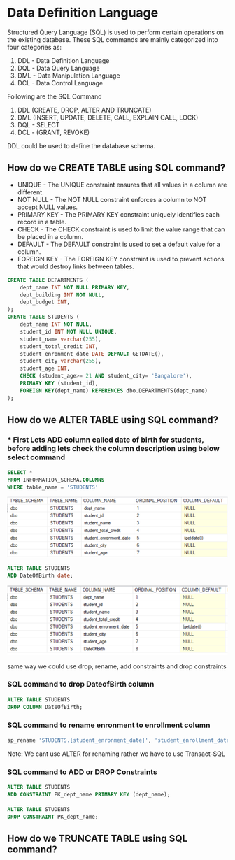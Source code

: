 # Data Definition Language

Structured Query Language (SQL) is used to perform certain operations on the existing database. These SQL commands are mainly categorized into four categories as:
1. DDL - Data Definition Language
2. DQL - Data Query Language
3. DML - Data Manipulation Language
4. DCL - Data Control Language

Following are the SQL Command
1. DDL (CREATE, DROP, ALTER AND TRUNCATE)
2. DML (INSERT, UPDATE, DELETE, CALL, EXPLAIN CALL, LOCK)
3. DQL - SELECT
4. DCL - (GRANT, REVOKE)

DDL could be used to define the database schema.

## How do we CREATE TABLE using SQL command?

* UNIQUE -  The UNIQUE constraint ensures that all values in a column are different.
* NOT NULL - The NOT NULL constraint enforces a column to NOT accept NULL values.
* PRIMARY KEY - The PRIMARY KEY constraint uniquely identifies each record in a table.
* CHECK - The CHECK constraint is used to limit the value range that can be placed in a column.
* DEFAULT - The DEFAULT constraint is used to set a default value for a column.
* FOREIGN KEY - The FOREIGN KEY constraint is used to prevent actions that would destroy links between tables.

```sql
CREATE TABLE DEPARTMENTS (
	dept_name INT NOT NULL PRIMARY KEY,
	dept_building INT NOT NULL,
	dept_budget INT,	
);
CREATE TABLE STUDENTS (
	dept_name INT NOT NULL, 
	student_id INT NOT NULL UNIQUE, 
	student_name varchar(255),
	student_total_credit INT, 
	student_enronment_date DATE DEFAULT GETDATE(),
	student_city varchar(255),
	student_age INT,
	CHECK (student_age>= 21 AND student_city= 'Bangalore'),
	PRIMARY KEY (student_id),
	FOREIGN KEY(dept_name) REFERENCES dbo.DEPARTMENTS(dept_name)
);
```
## How do we ALTER TABLE using SQL command?
### * First Lets ADD column called date of birth for students, before adding lets check the column description using below select command

```sql
SELECT *
FROM INFORMATION_SCHEMA.COLUMNS
WHERE table_name = 'STUDENTS'
```
![](https://github.com/Pramodgopinathan/Database_Technology-DDL/blob/43a1482d91cd39da19eebb5d562efadece1c0747/INFORMATION_SCHEMA.COLUMNS.PNG)

```sql
ALTER TABLE STUDENTS
ADD DateOfBirth date;
```
![](https://github.com/Pramodgopinathan/Database_Technology-DDL/blob/a3a8c4527fd5c0a60af730da0476e8df04a1a9f9/ADD%20COLUMN.PNG)

 same way we could use drop, rename, add constraints and drop constraints
### SQL command to drop DateofBirth column 

```sql
ALTER TABLE STUDENTS
DROP COLUMN DateOfBirth;
```
### SQL command to rename enronment to enrollment column 

```sql
sp_rename 'STUDENTS.[student_enronment_date]', 'student_enrollment_date','COLUMN';

```
Note: We cant use ALTER for renaming rather we have to use Transact-SQL

### SQL command to ADD or DROP Constraints

```sql
ALTER TABLE STUDENTS
ADD CONSTRAINT PK_dept_name PRIMARY KEY (dept_name); 

ALTER TABLE STUDENTS
DROP CONSTRAINT PK_dept_name;
```
## How do we TRUNCATE TABLE using SQL command?

